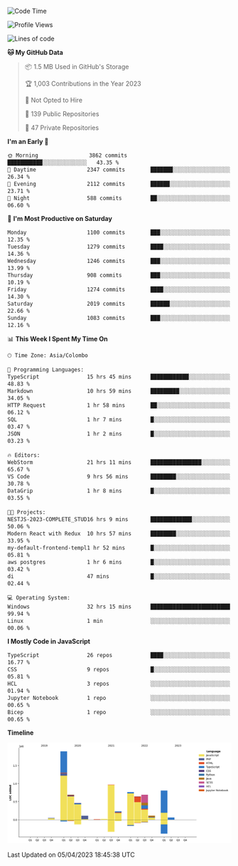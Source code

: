 
<!--START_SECTION:waka-->
![Code Time](http://img.shields.io/badge/Code%20Time-1%2C043%20hrs%2058%20mins-blue)

![Profile Views](http://img.shields.io/badge/Profile%20Views-0-blue)

![Lines of code](https://img.shields.io/badge/From%20Hello%20World%20I%27ve%20Written-7.5%20million%20lines%20of%20code-blue)

**🐱 My GitHub Data** 

> 📦 1.5 MB Used in GitHub's Storage 
 > 
> 🏆 1,003 Contributions in the Year 2023
 > 
> 🚫 Not Opted to Hire
 > 
> 📜 139 Public Repositories 
 > 
> 🔑 47 Private Repositories 
 > 
**I'm an Early 🐤** 

```text
🌞 Morning                3862 commits        ███████████░░░░░░░░░░░░░░   43.35 % 
🌆 Daytime                2347 commits        ███████░░░░░░░░░░░░░░░░░░   26.34 % 
🌃 Evening                2112 commits        ██████░░░░░░░░░░░░░░░░░░░   23.71 % 
🌙 Night                  588 commits         ██░░░░░░░░░░░░░░░░░░░░░░░   06.60 % 
```
📅 **I'm Most Productive on Saturday** 

```text
Monday                   1100 commits        ███░░░░░░░░░░░░░░░░░░░░░░   12.35 % 
Tuesday                  1279 commits        ████░░░░░░░░░░░░░░░░░░░░░   14.36 % 
Wednesday                1246 commits        ███░░░░░░░░░░░░░░░░░░░░░░   13.99 % 
Thursday                 908 commits         ███░░░░░░░░░░░░░░░░░░░░░░   10.19 % 
Friday                   1274 commits        ████░░░░░░░░░░░░░░░░░░░░░   14.30 % 
Saturday                 2019 commits        ██████░░░░░░░░░░░░░░░░░░░   22.66 % 
Sunday                   1083 commits        ███░░░░░░░░░░░░░░░░░░░░░░   12.16 % 
```


📊 **This Week I Spent My Time On** 

```text
🕑︎ Time Zone: Asia/Colombo

💬 Programming Languages: 
TypeScript               15 hrs 45 mins      ████████████░░░░░░░░░░░░░   48.83 % 
Markdown                 10 hrs 59 mins      █████████░░░░░░░░░░░░░░░░   34.05 % 
HTTP Request             1 hr 58 mins        ██░░░░░░░░░░░░░░░░░░░░░░░   06.12 % 
SQL                      1 hr 7 mins         █░░░░░░░░░░░░░░░░░░░░░░░░   03.47 % 
JSON                     1 hr 2 mins         █░░░░░░░░░░░░░░░░░░░░░░░░   03.23 % 

🔥 Editors: 
WebStorm                 21 hrs 11 mins      ████████████████░░░░░░░░░   65.67 % 
VS Code                  9 hrs 56 mins       ████████░░░░░░░░░░░░░░░░░   30.78 % 
DataGrip                 1 hr 8 mins         █░░░░░░░░░░░░░░░░░░░░░░░░   03.55 % 

🐱‍💻 Projects: 
NESTJS-2023-COMPLETE_STUD16 hrs 9 mins       █████████████░░░░░░░░░░░░   50.06 % 
Modern React with Redux  10 hrs 57 mins      ████████░░░░░░░░░░░░░░░░░   33.95 % 
my-default-frontend-templ1 hr 52 mins        █░░░░░░░░░░░░░░░░░░░░░░░░   05.81 % 
aws postgres             1 hr 6 mins         █░░░░░░░░░░░░░░░░░░░░░░░░   03.42 % 
di                       47 mins             █░░░░░░░░░░░░░░░░░░░░░░░░   02.44 % 

💻 Operating System: 
Windows                  32 hrs 15 mins      █████████████████████████   99.94 % 
Linux                    1 min               ░░░░░░░░░░░░░░░░░░░░░░░░░   00.06 % 
```

**I Mostly Code in JavaScript** 

```text
TypeScript               26 repos            ████░░░░░░░░░░░░░░░░░░░░░   16.77 % 
CSS                      9 repos             █░░░░░░░░░░░░░░░░░░░░░░░░   05.81 % 
HCL                      3 repos             ░░░░░░░░░░░░░░░░░░░░░░░░░   01.94 % 
Jupyter Notebook         1 repo              ░░░░░░░░░░░░░░░░░░░░░░░░░   00.65 % 
Bicep                    1 repo              ░░░░░░░░░░░░░░░░░░░░░░░░░   00.65 % 
```



**Timeline**

![Lines of Code chart](https://raw.githubusercontent.com/ccweerasinghe1994/ccweerasinghe1994/master/assets/bar_graph.png)


 Last Updated on 05/04/2023 18:45:38 UTC
<!--END_SECTION:waka-->
